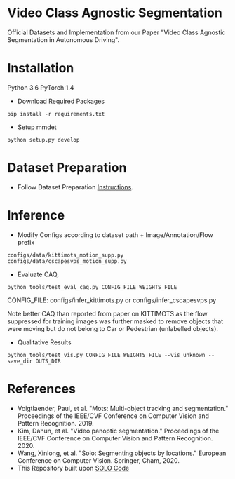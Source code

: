# Video Class Agnostic Segmentation
Official Datasets and Implementation from our Paper "Video Class Agnostic Segmentation in Autonomous Driving".

# Installation
Python 3.6
PyTorch 1.4

* Download Required Packages
```
pip install -r requirements.txt
```

* Setup mmdet
```
python setup.py develop
```

# Dataset Preparation

* Follow Dataset Preparation [Instructions](https://github.com/MSiam/video_class_agnostic_segmentation/blob/main/Motion_Dataset_Download.md).

# Inference

* Modify Configs according to dataset path + Image/Annotation/Flow prefix
```
configs/data/kittimots_motion_supp.py
configs/data/cscapesvps_motion_supp.py
```

* Evaluate CAQ, 
```
python tools/test_eval_caq.py CONFIG_FILE WEIGHTS_FILE
```
CONFIG_FILE: configs/infer_kittimots.py or configs/infer_cscapesvps.py

Note better CAQ than reported from paper on KITTIMOTS as the flow suppressed for training images was further masked to remove objects 
that were moving but do not belong to Car or Pedestrian (unlabelled objects).

* Qualitative Results
```
python tools/test_vis.py CONFIG_FILE WEIGHTS_FILE --vis_unknown --save_dir OUTS_DIR
```

# References

* Voigtlaender, Paul, et al. "Mots: Multi-object tracking and segmentation." Proceedings of the IEEE/CVF Conference on Computer Vision and Pattern Recognition. 2019.
* Kim, Dahun, et al. "Video panoptic segmentation." Proceedings of the IEEE/CVF Conference on Computer Vision and Pattern Recognition. 2020.
* Wang, Xinlong, et al. "Solo: Segmenting objects by locations." European Conference on Computer Vision. Springer, Cham, 2020.
* This Repository built upon [SOLO Code](https://github.com/WXinlong/SOLO)
